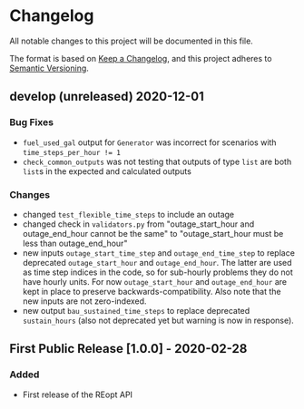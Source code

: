 # Changelog
All notable changes to this project will be documented in this file.

The format is based on [Keep a Changelog](https://keepachangelog.com/en/1.0.0/),
and this project adheres to [Semantic Versioning](https://semver.org/spec/v2.0.0.html).

## develop (unreleased) 2020-12-01

### Bug Fixes
- `fuel_used_gal` output for `Generator` was incorrect for scenarios with `time_steps_per_hour != 1`
- `check_common_outputs` was not testing that outputs of type `list` are both `list`s in the expected and calculated outputs

### Changes
- changed `test_flexible_time_steps` to include an outage
- changed check in `validators.py` from "outage_start_hour and outage_end_hour cannot be the same" to "outage_start_hour must be less than outage_end_hour"
- new inputs `outage_start_time_step` and `outage_end_time_step` to replace deprecated `outage_start_hour` and `outage_end_hour`. The latter are used as time step indices in the code, so for sub-hourly problems they do not have hourly units. For now `outage_start_hour` and `outage_end_hour` are kept in place to preserve backwards-compatibility. Also note that the new inputs are not zero-indexed.
- new output `bau_sustained_time_steps` to replace deprecated `sustain_hours` (also not deprecated yet but warning is now in response).

## First Public Release [1.0.0] - 2020-02-28
### Added
- First release of the REopt API
